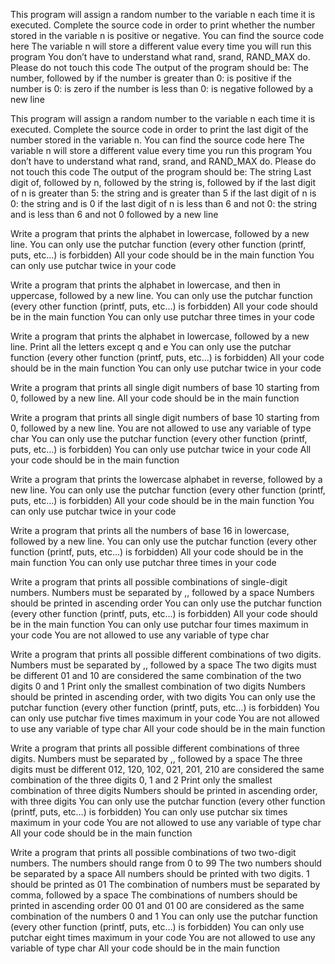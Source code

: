 This program will assign a random number to the variable n each time it is executed. Complete the source code in order to print whether the number stored in the variable n is positive or negative.
   You can find the source code here
   The variable n will store a different value every time you will run this program
   You don’t have to understand what rand, srand, RAND_MAX do. Please do not touch this code
   The output of the program should be:
  The number, followed by
   if the number is greater than 0: is positive
   if the number is 0: is zero
   if the number is less than 0: is negative
  followed by a new line
  
 This program will assign a random number to the variable n each time it is executed. Complete the source code in order to print the last digit of the number stored in the variable n.
   You can find the source code here
   The variable n will store a different value every time you run this program
   You don’t have to understand what rand, srand, and RAND_MAX do. Please do not touch this code
   The output of the program should be:
  The string Last digit of, followed by
  n, followed by
  the string is, followed by
   if the last digit of n is greater than 5: the string and is greater than 5
   if the last digit of n is 0: the string and is 0
   if the last digit of n is less than 6 and not 0: the string and is less than 6 and not 0
  followed by a new line
  
Write a program that prints the alphabet in lowercase, followed by a new line.
   You can only use the putchar function (every other function (printf, puts, etc…) is forbidden)
   All your code should be in the main function
   You can only use putchar twice in your code
   
Write a program that prints the alphabet in lowercase, and then in uppercase, followed by a new line.
   You can only use the putchar function (every other function (printf, puts, etc…) is forbidden)
   All your code should be in the main function
   You can only use putchar three times in your code
   
Write a program that prints the alphabet in lowercase, followed by a new line.
   Print all the letters except q and e
   You can only use the putchar function (every other function (printf, puts, etc…) is forbidden)
   All your code should be in the main function
   You can only use putchar twice in your code
   
Write a program that prints all single digit numbers of base 10 starting from 0, followed by a new line. All your code should be in the main function

Write a program that prints all single digit numbers of base 10 starting from 0, followed by a new line.
   You are not allowed to use any variable of type char
   You can only use the putchar function (every other function (printf, puts, etc…) is forbidden)
   You can only use putchar twice in your code
   All your code should be in the main function
   
Write a program that prints the lowercase alphabet in reverse, followed by a new line.
   You can only use the putchar function (every other function (printf, puts, etc…) is forbidden)
   All your code should be in the main function
   You can only use putchar twice in your code
   
Write a program that prints all the numbers of base 16 in lowercase, followed by a new line.
   You can only use the putchar function (every other function (printf, puts, etc…) is forbidden)
   All your code should be in the main function
   You can only use putchar three times in your code
   
Write a program that prints all possible combinations of single-digit numbers.
   Numbers must be separated by ,, followed by a space
   Numbers should be printed in ascending order
   You can only use the putchar function (every other function (printf, puts, etc…) is forbidden)
   All your code should be in the main function
   You can only use putchar four times maximum in your code
   You are not allowed to use any variable of type char
   
Write a program that prints all possible different combinations of two digits.
   Numbers must be separated by ,, followed by a space
   The two digits must be different
   01 and 10 are considered the same combination of the two digits 0 and 1
   Print only the smallest combination of two digits
   Numbers should be printed in ascending order, with two digits
   You can only use the putchar function (every other function (printf, puts, etc…) is forbidden)
   You can only use putchar five times maximum in your code
   You are not allowed to use any variable of type char
   All your code should be in the main function
   
Write a program that prints all possible different combinations of three digits.
   Numbers must be separated by ,, followed by a space
   The three digits must be different
   012, 120, 102, 021, 201, 210 are considered the same combination of the three digits 0, 1 and 2
   Print only the smallest combination of three digits
   Numbers should be printed in ascending order, with three digits
   You can only use the putchar function (every other function (printf, puts, etc…) is forbidden)
   You can only use putchar six times maximum in your code
   You are not allowed to use any variable of type char
   All your code should be in the main function
   
Write a program that prints all possible combinations of two two-digit numbers.
   The numbers should range from 0 to 99
   The two numbers should be separated by a space
   All numbers should be printed with two digits. 1 should be printed as 01
   The combination of numbers must be separated by comma, followed by a space
   The combinations of numbers should be printed in ascending order
   00 01 and 01 00 are considered as the same combination of the numbers 0 and 1
   You can only use the putchar function (every other function (printf, puts, etc…) is forbidden)
   You can only use putchar eight times maximum in your code
   You are not allowed to use any variable of type char
   All your code should be in the main function

